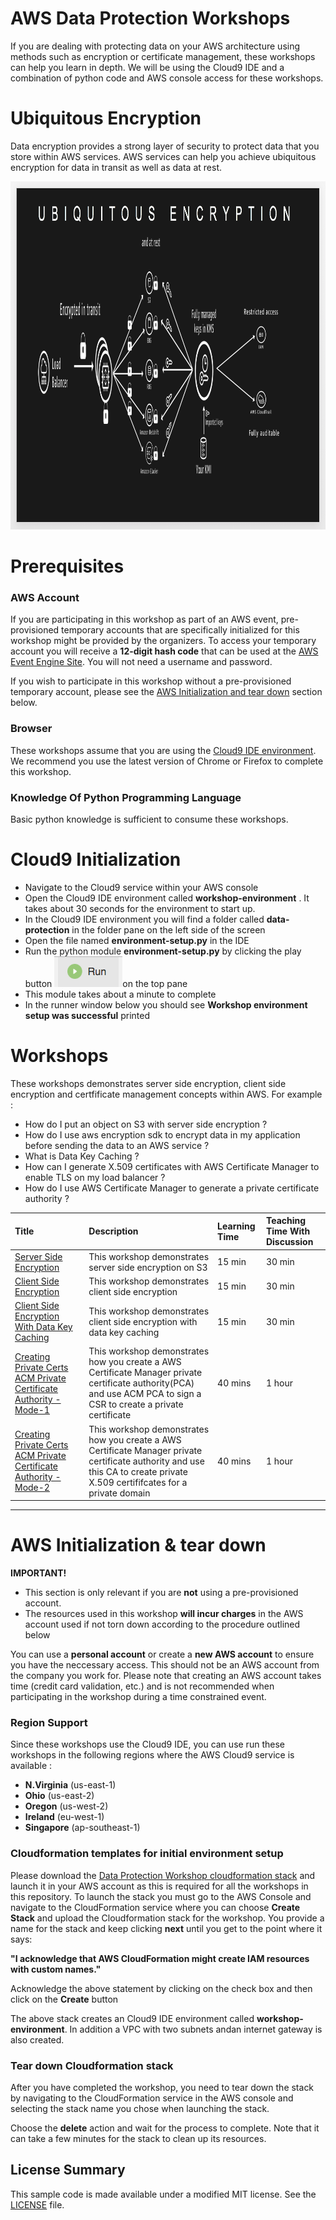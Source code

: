 # AWS Data Protection Workshops

If you are dealing with protecting data on your AWS architecture using methods such as encryption or certificate management, these workshops can help you learn in depth. We will be using the Cloud9 IDE and a combination of python code and AWS console access for these workshops.

# Ubiquitous Encryption 

Data encryption provides a strong layer of security to protect data that you store within AWS services. AWS services can help you achieve ubiquitous encryption 
for data in transit as well as data at rest.

<a><img src="images/ubiquitous-encryption.png" width="989" height="557"></a>

# Prerequisites

### AWS Account

If you are participating in this workshop as part of an AWS event, pre-provisioned temporary accounts that are specifically initialized for this workshop might be provided by the organizers. To access your temporary account you will receive a **12-digit hash code** that can be used at the [AWS Event Engine Site](https://dashboard.eventengine.run). You will not need a username and password.

If you wish to participate in this workshop without a pre-provisioned temporary account, please see the [AWS Initialization and tear down](#aws-initialization-tear-down) section below.

### Browser

These workshops assume that you are using the [Cloud9 IDE environment](https://aws.amazon.com/cloud9/). We recommend you use the latest version of Chrome or Firefox to complete this workshop. 

### Knowledge Of Python Programming Language

Basic python knowledge is sufficient to consume these workshops.

# Cloud9 Initialization

* Navigate to the Cloud9 service within your AWS console
* Open the Cloud9 IDE environment called **workshop-environment** . It takes about 30 seconds for the environment to start up.
* In the Cloud9 IDE environment you will find a folder called **data-protection** in the folder pane on the left side of the screen
* Open the file named **environment-setup.py**  in the IDE
* Run the python module **environment-setup.py** by clicking the play button <a><img src="images/cloud9-ide-play-button.png" width="109" height="49"></a>on the top pane 
* This module takes about a minute to complete
* In the runner window below you should see **Workshop environment setup was successful** printed

# Workshops

These workshops demonstrates server side encryption, client side encryption and certfificate management concepts within AWS. For example :

* How do I put an object on S3 with server side encryption ?
* How do I use aws encryption sdk to encrypt data in my application before sending the data to an AWS service ?
* What is Data Key Caching ?
* How can I generate X.509 certificates with AWS Certificate Manager to enable TLS on my load balancer ?
* How do I use AWS Certificate Manager to generate a private certificate authority ?

| Title | Description | Learning Time | Teaching Time With Discussion | 
| :--- | :-------- | :-- | :-- |
| [Server Side Encryption](usecase-1/)  | This workshop demonstrates server side encryption on S3 | 15 min | 30 min |
| [Client Side Encryption](usecase-2/)  | This workshop demonstrates client side encryption | 15 min | 30 min |
| [Client Side Encryption With Data Key Caching](usecase-3/)  | This workshop demonstrates client side encryption with data key caching | 15 min | 30 min |
| [Creating Private Certs ACM Private Certificate Authority - Mode-1 ](usecase-4/)  | This workshop demonstrates how you create a AWS Certificate Manager private certificate authority(PCA) and use ACM PCA to sign a CSR to create a private certificate | 40 mins | 1 hour |
| [Creating Private Certs ACM Private Certificate Authority - Mode-2 ](usecase-5/)  | This workshop demonstrates how you create a AWS Certificate Manager private certificate authority and use this CA to create private X.509 certififcates for a private domain | 40 mins | 1 hour |

<hr/>

# AWS Initialization & tear down

**IMPORTANT!** 
* This section is only relevant if you are **not** using a pre-provisioned account. 
* The resources used in this workshop **will incur charges** in the AWS account used if not torn down according to the procedure outlined below

You can use a **personal account** or create a **new AWS account** to ensure you have the neccessary access. This should not be an AWS account from the company you work for. Please note that creating an AWS account takes time (credit card validation, etc.) and is not recommended when participating in the workshop during a time constrained event.

### Region Support

Since these workshops use the Cloud9 IDE, you can use run these workshops in the following regions where the AWS Cloud9 
service is available : 
* **N.Virginia** (us-east-1)
* **Ohio** (us-east-2)
* **Oregon** (us-west-2)
* **Ireland** (eu-west-1)
* **Singapore** (ap-southeast-1)

### Cloudformation templates for initial environment setup

Please download the [Data Protection Workshop cloudformation stack](cf-templates/template-workshops-setup.yaml) and launch it in your AWS account as this is required for all the workshops in this repository. To launch the stack you must go to the AWS Console and navigate to the CloudFormation service where you can choose **Create Stack** and upload the Cloudformation stack for the workshop. You provide a name for the stack and keep clicking **next** until you get to the point where it says:

**"I acknowledge that AWS CloudFormation might create IAM resources with custom names."**

Acknowledge the above statement by clicking on the check box and then click on the **Create** button

The above stack creates an Cloud9 IDE environment called **workshop-environment**. 
In addition a VPC with two subnets andan internet gateway is also created.


### Tear down Cloudformation stack

After you have completed the workshop, you need to tear down the stack by navigating to the CloudFormation service in the AWS console and selecting the stack name you chose when launching the stack. 

Choose the **delete** action and wait for the process to complete. Note that it can take a few minutes for the stack to clean up its resources.

## License Summary

This sample code is made available under a modified MIT license. See the [LICENSE](LICENSE) file.


